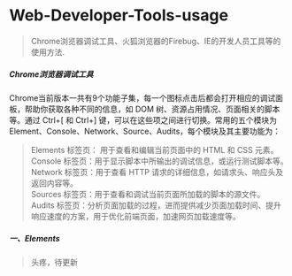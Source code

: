 # Web-Developer-Tools-usage

>Chrome浏览器调试工具、火狐浏览器的Firebug、IE的开发人员工具等的使用方法.

##### Chrome浏览器调试工具

Chrome当前版本一共有9个功能子集，每一个图标点击后都会打开相应的调试面板，帮助你获取各种不同的信息，如 DOM 树、资源占用情况、页面相关的脚本等。通过 Ctrl+[ 和 Ctrl+] 键，可以在这些项之间进行切换。常用的五个模块为Element、Console、Network、Source、Audits，每个模块及其主要功能为：
> Elements 标签页： 用于查看和编辑当前页面中的 HTML 和 CSS 元素。<br>
> Console 标签页：用于显示脚本中所输出的调试信息，或运行测试脚本等。<br>
> Network 标签页：用于查看 HTTP 请求的详细信息，如请求头、响应头及返回内容等。<br>
> Sources 标签页：用于查看和调试当前页面所加载的脚本的源文件。<br>
> Audits 标签页：分析页面加载的过程，进而提供减少页面加载时间、提升响应速度的方案，用于优化前端页面，加速网页加载速度等。

##### 一、Elements

> 头疼，待更新




